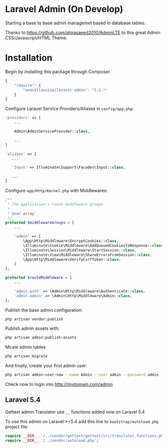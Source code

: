 Laravel Admin (On Develop)
=====

Starting a base to base admin managemet based in database tables.

Thanks to https://github.com/almasaeed2010/AdminLTE to this great Admin CSS/Javascript/HTML Theme.

# Installation

Begin by installing this package through Composer.

```js
{
    "require": {
        "anavallasuiza/laravel-admin": "5.1.*"
    }
}
```

Configure Laravel Service Providers/Aliases in `config/app.php`:

```php
'providers' => [
    ...

    Admin\AdminServiceProvider::class,

    ...
]

'aliases' => [
   ...

   'Input' => Illuminate\Support\Facades\Input::class,

   ...
]
```

Configure `app/Http/Kernel.php` with Middlewares:

```php
/**
 * The application's route middleware groups.
 *
 * @var array
 */
protected $middlewareGroups = [
    ...

    'admin' => [
        \App\Http\Middleware\EncryptCookies::class,
        \Illuminate\Cookie\Middleware\AddQueuedCookiesToResponse::class,
        \Illuminate\Session\Middleware\StartSession::class,
        \Illuminate\View\Middleware\ShareErrorsFromSession::class,
        \App\Http\Middleware\VerifyCsrfToken::class,
    ]
];

protected $routeMiddleware = [
    ...

    'admin.auth' => \Admin\Http\Middleware\Authenticate::class,
    'admin.admin' => \Admin\Http\Middleware\Admin::class,
];
```

Publish the base admin configuration:

```bash
php artisan vendor:publish
```

Publish admin assets with:

```bash
php artisan admin:publish:assets
```

Mirate admin tables

```bash
php artisan migrate
```

And finally, create your first admin user:

```bash
php artisan admin:user:new --name Admin --user admin --password admin --admin true
```

Check now to login into http://mydomain.com/admin

## Laravel 5.4

Gettext admin Translator use `__` functions added now on Laravel 5.4

To use this admin on Laravel >=5.4 add this line to `bootstrap/autoload.php` project file:

```php
require __DIR__.'/../vendor/gettext/gettext/src/translator_functions.php'; # Add this line
require __DIR__.'/../vendor/autoload.php';
```
